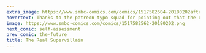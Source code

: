 ```yaml
---
extra_image: https://www.smbc-comics.com/comics/1517582604-20180202after.png
hovertext: Thanks to the patreon typo squad for pointing out that the original version of this had given Bizarro the wrong skin tone. Nerds.
image: https://www.smbc-comics.com/comics/1517582562-20180202.png
next_comic: self-assessment
prev_comic: the-future
title: The Real Supervillain
---
```


